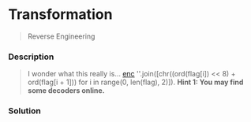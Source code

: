 # Transformation
> Reverse Engineering

### Description
> I wonder what this really is...
> [enc](https://mercury.picoctf.net/static/0d3145dafdc4fbcf01891912eb6c0968/enc)
> ''.join([chr((ord(flag[i]) << 8) + ord(flag[i + 1])) for i in range(0, len(flag), 2)]).
> **Hint 1: You may find some decoders online.**

### Solution
